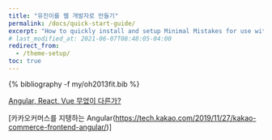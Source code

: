 ```yaml
---
title: "유진이를 웹 개발자로 만들기"
permalink: /docs/quick-start-guide/
excerpt: "How to quickly install and setup Minimal Mistakes for use with GitHub Pages."
# last_modified_at: 2021-06-07T08:48:05-04:00
redirect_from:
  - /theme-setup/
toc: true
---
```




{% bibliography -f my/oh2013fit.bib %}

[Angular, React, Vue 무었이 다른가?](https://pusha.tistory.com/entry/Angular-React-Vue-%EB%AC%B4%EC%97%87%EC%9D%B4-%EB%8B%A4%EB%A5%B8%EA%B0%80?category=874072?category=874072)


[카카오커머스를 지탱하는 Angular(https://tech.kakao.com/2019/11/27/kakao-commerce-frontend-angular/)]
